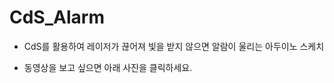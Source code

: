 # CdS_Alarm
* CdS를 활용하여 레이저가 끊어져 빛을 받지 않으면 알람이 울리는 아두이노 스케치

* 동영상을 보고 싶으면 아래 사진을 클릭하세요.
[![]()](https://youtu.be/utpzI7vkQwc)
